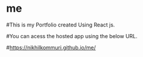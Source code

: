 # me
#This is my Portfolio created Using React js. 

#You can acess the hosted app using the below URL.

#https://nikhilkommuri.github.io/me/
